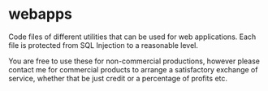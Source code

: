 webapps
=======

Code files of different utilities that can be used for web applications. Each file is protected from SQL Injection to a reasonable level.

You are free to use these for non-commercial productions, however please contact me for commercial products to arrange a 
satisfactory exchange of service, whether that be just credit or a percentage of profits etc.
